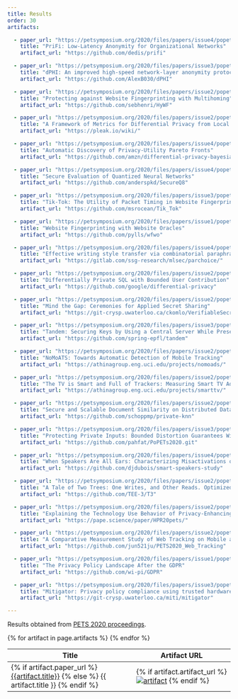 ```yaml
---
title: Results
order: 30
artifacts:

  - paper_url: "https://petsymposium.org/2020/files/papers/issue4/popets-2020-0059.pdf"
    title: "PriFi: Low-Latency Anonymity for Organizational Networks"
    artifact_url: "https://github.com/dedis/prifi"

  - paper_url: "https://petsymposium.org/2020/files/papers/issue3/popets-2020-0054.pdf"
    title: "dPHI: An improved high-speed network-layer anonymity protocol"
    artifact_url: "https://github.com/AlexB030/dPHI"

  - paper_url: "https://petsymposium.org/2020/files/papers/issue2/popets-2020-0019.pdf"
    title: "Protecting against Website Fingerprinting with Multihoming"
    artifact_url: "https://github.com/sebhenri/HyWF"

  - paper_url: "https://petsymposium.org/2020/files/papers/issue2/popets-2020-0023.pdf"
    title: "A Framework of Metrics for Differential Privacy from Local Sensitivity"
    artifact_url: "https://pleak.io/wiki/"

  - paper_url: "https://petsymposium.org/2020/files/papers/issue4/popets-2020-0058.pdf"
    title: "Automatic Discovery of Privacy-Utility Pareto Fronts"
    artifact_url: "https://github.com/amzn/differential-privacy-bayesian-optimization"

  - paper_url: "https://petsymposium.org/2020/files/papers/issue4/popets-2020-0075.pdf"
    title: "Secure Evaluation of Quantized Neural Networks"
    artifact_url: "https://github.com/anderspkd/SecureQ8"

  - paper_url: "https://petsymposium.org/2020/files/papers/issue3/popets-2020-0043.pdf"
    title: "Tik-Tok: The Utility of Packet Timing in Website Fingerprinting Attacks"
    artifact_url: "https://github.com/msrocean/Tik_Tok"

  - paper_url: "https://petsymposium.org/2020/files/papers/issue1/popets-2020-0013.pdf"
    title: "Website Fingerprinting with Website Oracles"
    artifact_url: "https://github.com/pylls/wfwo"

  - paper_url: "https://petsymposium.org/2020/files/papers/issue4/popets-2020-0066.pdf"
    title: "Effective writing style transfer via combinatorial paraphrasing"
    artifact_url: "https://gitlab.com/ssg-research/mlsec/parchoice/"

  - paper_url: "https://petsymposium.org/2020/files/papers/issue2/popets-2020-0025.pdf"
    title: "Differentially Private SQL with Bounded User Contribution"
    artifact_url: "https://github.com/google/differential-privacy"

  - paper_url: "https://petsymposium.org/2020/files/papers/issue2/popets-2020-0033.pdf"
    title: "Mind the Gap: Ceremonies for Applied Secret Sharing"
    artifact_url: "https://git-crysp.uwaterloo.ca/ckomlo/VerifiableSecretSharing"

  - paper_url: "https://petsymposium.org/2020/files/papers/issue3/popets-2020-0055.pdf"
    title: "Tandem: Securing Keys by Using a Central Server While Preserving Privacy"
    artifact_url: "https://github.com/spring-epfl/tandem"

  - paper_url: "https://petsymposium.org/2020/files/papers/issue2/popets-2020-0017.pdf"
    title: "NoMoATS: Towards Automatic Detection of Mobile Tracking"
    artifact_url: "https://athinagroup.eng.uci.edu/projects/nomoads/"

  - paper_url: "https://petsymposium.org/2020/files/papers/issue2/popets-2020-0021.pdf"
    title: "The TV is Smart and Full of Trackers: Measuring Smart TV Advertising and Tracking"
    artifact_url: "https://athinagroup.eng.uci.edu/projects/smarttv/"

  - paper_url: "https://petsymposium.org/2020/files/papers/issue2/popets-2020-0024.pdf"
    title: "Secure and Scalable Document Similarity on Distributed Databases: Differential Privacy to the Rescue"
    artifact_url: "https://github.com/schoppmp/private-knn"

  - paper_url: "https://petsymposium.org/2020/files/papers/issue3/popets-2020-0053.pdf"
    title: "Protecting Private Inputs: Bounded Distortion Guarantees With Randomised Approximations"
    artifact_url: "https://github.com/pahfat/PoPETs2020.git"

  - paper_url: "https://petsymposium.org/2020/files/papers/issue4/popets-2020-0070.pdf"
    title: "When Speakers Are All Ears: Characterizing Misactivations of IoT Smart Speakers"
    artifact_url: "https://github.com/djdubois/smart-speakers-study"

  - paper_url: "https://petsymposium.org/2020/files/papers/issue2/popets-2020-0039.pdf"
    title: "A Tale of Two Trees: One Writes, and Other Reads. Optimized Oblivious Accesses to Large-Scale Blockchains"
    artifact_url: "https://github.com/TEE-3/T3"

  - paper_url: "https://petsymposium.org/2020/files/papers/issue2/popets-2020-0020.pdf"
    title: "Explaining the Technology Use Behavior of Privacy-Enhancing Technologies: The Case of Tor and JonDonym"
    artifact_url: "https://pape.science/paper/HPR20pets/"

  - paper_url: "https://petsymposium.org/2020/files/papers/issue2/popets-2020-0016.pdf"
    title: "A Comparative Measurement Study of Web Tracking on Mobile and Desktop Environments"
    artifact_url: "https://github.com/jun521ju/PETS2020_Web_Tracking"

  - paper_url: "https://petsymposium.org/2020/files/papers/issue1/popets-2020-0004.pdf"
    title: "The Privacy Policy Landscape After the GDPR"
    artifact_url: "https://github.com/wi-pi/GDPR"

  - paper_url: "https://petsymposium.org/2020/files/papers/issue3/popets-2020-0049.pdf"
    title: "Mitigator: Privacy policy compliance using trusted hardware"
    artifact_url: "https://git-crysp.uwaterloo.ca/miti/mitigator"

---
```


Results obtained from <a href="https://petsymposium.org/popets/2020/">PETS 2020 proceedings</a>.

<table>
  <thead>
    <tr>
      <th>Title</th>
      <th>Artifact URL</th>
    </tr>
  </thead>
  <tbody>
  {% for artifact in page.artifacts %}
    <tr>
      <td>
        {% if artifact.paper_url %}
          <a href="{{artifact.paper_url}}">{{artifact.title}}</a>
        {% else %}
          {{ artifact.title }}
        {% endif %}
      </td>
      <td>
        {% if artifact.artifact_url %}
          <a href="{{artifact.artifact_url}}"><img src ="{{ site.baseurl }}/images/pets-badge-artifact-2020.png" alt="artifact"></a>
        {% endif %}
      </td>
    </tr>
  {% endfor %}
  </tbody>
</table>
